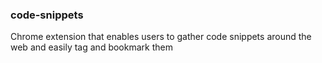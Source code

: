 ### code-snippets
Chrome extension that enables users to gather code snippets around the web and easily tag and bookmark them
